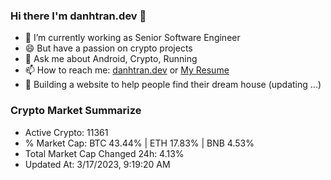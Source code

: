 ### Hi there I'm danhtran.dev 👋

- 🔭 I’m currently working as Senior Software Engineer
- 😄 But have a passion on crypto projects
- 💬 Ask me about Android, Crypto, Running 
- 📫 How to reach me: <a href="https://danhtran.dev" target="_blank">danhtran.dev</a> or <a href="Dan-Resume.pdf" target="_blank">My Resume</a>
- 🌱 Building a website to help people find their dream house (updating ...)

### Crypto Market Summarize
- Active Crypto: 11361
- % Market Cap: BTC 43.44% | ETH 17.83% | BNB 4.53%
- Total Market Cap Changed 24h: 4.13%
- Updated At: 3/17/2023, 9:19:20 AM
